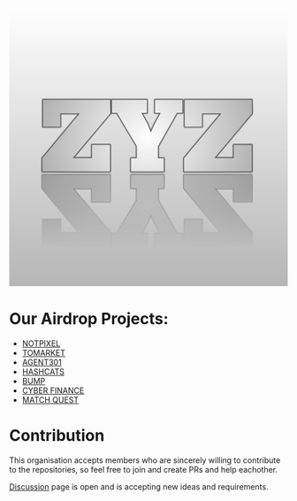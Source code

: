 <div align="center">
  <img src="zyz.jpg">
</div>

# Our Airdrop Projects:

- [NOTPIXEL](https://github.com/zyz-airdrops/notpixel-claimer)
- [TOMARKET](https://github.com/zyz-airdrops/tomarket-claimer)
- [AGENT301](https://github.com/zyz-airdrops/agent301-claimer)
- [HASHCATS](https://github.com/zyz-airdrops/hashcats-claimer)
- [BUMP](https://github.com/zyz-airdrops/bump-claimer)
- [CYBER FINANCE](https://github.com/zyz-airdrops/cyberfinance-claimer)
- [MATCH QUEST](https://github.com/zyz-airdrops/matchquest-claimer)

# Contribution 

This organisation accepts members who are sincerely willing to contribute to the repositories, so feel free to join and create PRs and help eachother.

[Discussion](https://github.com/orgs/zyz-airdrops/discussions) page is open and is accepting new ideas and requirements.
